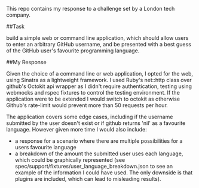 This repo contains my response to a challenge set by a London tech company.

##Task

build a simple web or command line application, which should allow users to enter an arbitrary GitHub username, and be presented with a best guess of the GitHub user's favourite programming language.

##My Response

Given the choice of a command line or web application, I opted for the web, using Sinatra as a lightweight framework. I used Ruby's net::http class over github's Octokit api wrapper as I didn't require authentication, testing using webmocks and rspec fixtures to control the testing environment. If the application were to be extended I would switch to octokit as otherwise Github's rate-limit would prevent more than 50 requests per hour.

The application covers some edge cases, including if the username submitted by the user doesn't exist or if github returns 'nil' as a favourite language. However given more time I would also include:

- a response for a scenario where there are multiple possibilities for a users favourite language
- a breakdown of the amount the submitted user uses each language, which could be graphically represented (see spec/support/fixtures/user_language_breakdown.json to see an example of the information I could have used. The only downside is that plugins are included, which can lead to misleading results).